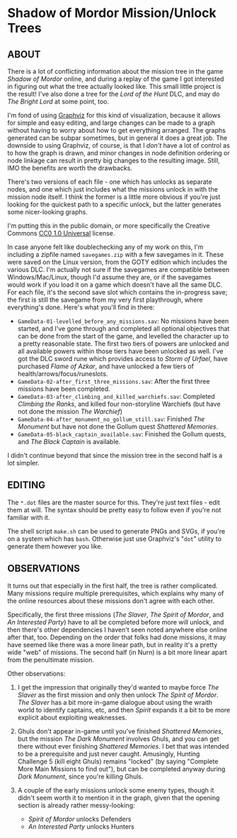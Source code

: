 Shadow of Mordor Mission/Unlock Trees
=====================================

ABOUT
-----

There is a lot of conflicting information about the mission tree in the
game _Shadow of Mordor_ online, and during a replay of the game I got
interested in figuring out what the tree actually looked like.  This
small little project is the result!  I've also done a tree for the
_Lord of the Hunt_ DLC, and may do _The Bright Lord_ at some point,
too.

I'm fond of using [Graphviz](http://www.graphviz.org/) for this kind of
visualization, because it allows for simple and easy editing, and large
changes can be made to a graph without having to worry about how to
get everything arranged.  The graphs generated can be subpar sometimes,
but in general it does a great job.  The downside to using Graphviz, of
course, is that I *don't* have a lot of control as to how the graph is
drawn, and minor changes in node definition ordering or node linkage can
result in pretty big changes to the resulting image.  Still, IMO the
benefits are worth the drawbacks.

There's two versions of each file - one which has unlocks as separate nodes,
and one which just includes what the missions unlock in with the mission
node itself.  I think the former is a little more obvious if you're just
looking for the quickest path to a specific unlock, but the latter generates
some nicer-looking graphs.

I'm putting this in the public domain, or more specifically the Creative
Commons [CC0 1.0 Universal](https://creativecommons.org/publicdomain/zero/1.0/)
license.

In case anyone felt like doublechecking any of my work on this, I'm including
a zipfile named `savegames.zip` with a few savegames in it.  These were
saved on the Linux version, from the GOTY edition which includes the various
DLC.  I'm actually not sure if the savegames are compatible between
Windows/Mac/Linux, though I'd assume they are, or if the savegames would work
if you load it on a game which doesn't have all the same DLC.  For each file,
it's the second save slot which contains the in-progress save; the first is
still the savegame from my very first playthrough, where everything's done.
Here's what you'll find in there:

* `GameData-01-levelled_before_any_missions.sav`: No missions have been started,
  and I've gone through and completed all optional objectives that can be
  done from the start of the game, and levelled the character up to a pretty
  reasonable state.  The first two tiers of powers are unlocked and all available
  powers within those tiers have been unlocked as well.  I've got the DLC sword
  rune which provides access to _Storm of Urfael_, have purchased _Flame of Azkar_,
  and have unlocked a few tiers of health/arrows/focus/runeslots.
* `GameData-02-after_first_three_missions.sav`: After the first three missions
  have been completed.
* `GameData-03-after_climbing_and_killed_warchiefs.sav`: Completed _Climbing the
  Ranks_, and killed four non-storyline Warchiefs (but have not done the mission
  _The Warchief_)
* `GameData-04-after_monument_no_gollum_still.sav`: Finished _The Monument_ but
  have not done the Gollum quest _Shattered Memories_.
* `GameData-05-black_captain_available.sav`: Finished the Gollum quests, and
  _The Black Captain_ is available.

I didn't continue beyond that since the mission tree in the second half is a lot
simpler.

EDITING
-------

The `*.dot` files are the master source for this.  They're just text files -
edit them at will.  The syntax should be pretty easy to follow even if you're
not familiar with it.

The shell script `make.sh` can be used to generate PNGs and SVGs, if you're
on a system which has `bash`.  Otherwise just use Graphviz's "`dot`"
utility to generate them however you like.

OBSERVATIONS
------------

It turns out that especially in the first half, the tree is rather complicated.
Many missions require multiple prerequisites, which explains why many of
the online resources about these missions don't agree with each other.

Specifically, the first three missions (_The Slaver_, _The Spirit of Mordor_, and
_An Interested Party_) have to all be completed before more will unlock, and then
there's other dependencies I haven't seen noted anywhere else online after
that, too.  Depending on the order that folks had done missions, it may have
seemed like there was a more linear path, but in reality it's a pretty wide
"web" of missions.  The second half (in Nurn) is a bit more linear apart from
the penultimate mission.

Other observations:

1. I get the impression that originally they'd wanted to maybe force
   _The Slaver_ as the first mission and only then unlock _The Spirit of
   Mordor_.  _The Slaver_ has a bit more in-game dialogue about using
   the wraith world to identify captains, etc, and then _Spirit_ expands it
   a bit to be more explicit about exploiting weaknesses.

2. Ghuls don't appear in-game until you've finished _Shattered Memories_,
   but the mission _The Dark Monument_ involves Ghuls, and you can get
   there without ever finishing _Shattered Memories_.  I bet that was
   intended to be a prerequisite and just never caught.  Amusingly,
   Hunting Challenge 5 (kill eight Ghuls) remains "locked" (by saying
   "Complete More Main Missions to find out"), but can be completed anyway
   during _Dark Monument_, since you're killing Ghuls.

3. A couple of the early missions unlock some enemy types, though it didn't
   seem worth it to mention it in the graph, given that the opening section
   is already rather messy-looking:
     * _Spirit of Mordor_ unlocks Defenders
     * _An Interested Party_ unlocks Hunters
